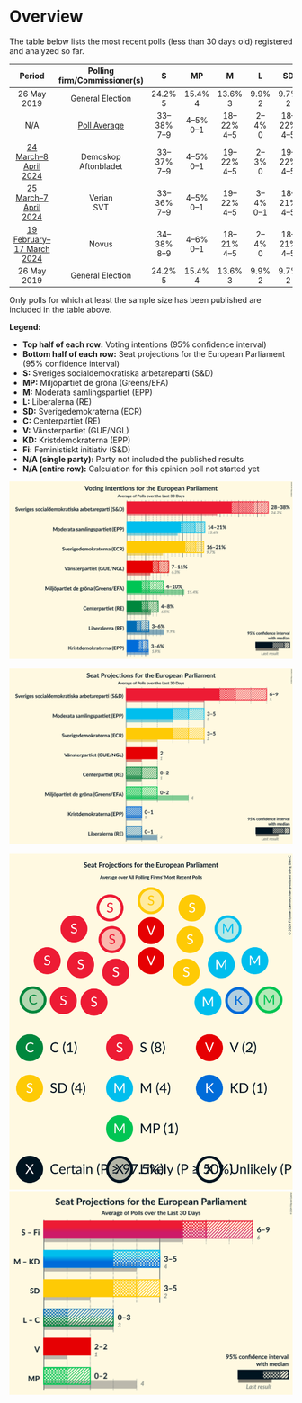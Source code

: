 # Overview

The table below lists the most recent polls (less than 30 days old) registered and analyzed so far.

| Period     | Polling firm/Commissioner(s) | S | MP | M | L | SD | C | V | KD | Fi |
|:----------:|:----------------------------:|:--:|:--:|:--:|:--:|:--:|:--:|:--:|:--:|:--:|
| 26 May 2019 | General Election | 24.2% <br> 5 | 15.4% <br> 4 | 13.6% <br> 3 | 9.9% <br> 2 | 9.7% <br> 2 | 6.5% <br> 1 | 6.3% <br> 1 | 5.9% <br> 1 | 5.5% <br> 1 |
| N/A | [Poll Average](average.html) | 33–38% <br> 7–9 | 4–5% <br> 0–1 | 18–22% <br> 4–5 | 2–4% <br> 0 | 18–22% <br> 4–5 | 3–5% <br> 0–1 | 7–9% <br> 2 | 3–4% <br> 0–1 | N/A <br> N/A |
| [24 March–8 April 2024](2024-04-08-Demoskop.html) | Demoskop <br> Aftonbladet | 33–37% <br> 7–9 | 4–5% <br> 0–1 | 19–22% <br> 4–5 | 2–3% <br> 0 | 19–22% <br> 4–5 | 3–5% <br> 0–1 | 7–9% <br> 2 | 3–4% <br> 0 | N/A <br> N/A |
| [25 March–7 April 2024](2024-04-07-Verian.html) | Verian <br> SVT | 33–36% <br> 7–9 | 4–5% <br> 0–1 | 19–22% <br> 4–5 | 3–4% <br> 0–1 | 18–21% <br> 4–5 | 4–5% <br> 0–1 | 7–9% <br> 2 | 3–4% <br> 0–1 | N/A <br> N/A |
| [19 February–17 March 2024](2024-03-17-Novus.html) | Novus | 34–38% <br> 8–9 | 4–6% <br> 0–1 | 18–21% <br> 4–5 | 2–4% <br> 0 | 18–21% <br> 4–5 | 4–6% <br> 0–1 | 7–9% <br> 2 | 3–5% <br> 0–1 | N/A <br> N/A |
| 26 May 2019 | General Election | 24.2% <br> 5 | 15.4% <br> 4 | 13.6% <br> 3 | 9.9% <br> 2 | 9.7% <br> 2 | 6.5% <br> 1 | 6.3% <br> 1 | 5.9% <br> 1 | 5.5% <br> 1 |

Only polls for which at least the sample size has been published are included in the table above.

**Legend:**
+ **Top half of each row:** Voting intentions (95% confidence interval)
+ **Bottom half of each row:** Seat projections for the European Parliament (95% confidence interval)
+ **S:** Sveriges socialdemokratiska arbetareparti (S&D)
+ **MP:** Miljöpartiet de gröna (Greens/EFA)
+ **M:** Moderata samlingspartiet (EPP)
+ **L:** Liberalerna (RE)
+ **SD:** Sverigedemokraterna (ECR)
+ **C:** Centerpartiet (RE)
+ **V:** Vänsterpartiet (GUE/NGL)
+ **KD:** Kristdemokraterna (EPP)
+ **Fi:** Feministiskt initiativ (S&D)
+ **N/A (single party):** Party not included the published results
+ **N/A (entire row):** Calculation for this opinion poll not started yet


![Graph with voting intentions not yet produced](average.png "Voting Intentions")

![Graph with seats not yet produced](average-seats.png "Seats")

![Graph with seating plan not yet produced](average-seating-plan.png "Seating Plan")
![Graph with coalitions seats not yet produced](average-coalitions-seats.png "Coalitions Seats")
